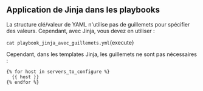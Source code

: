 ## Application de Jinja dans les playbooks

La structure clé/valeur de YAML n'utilise pas de guillemets pour spécifier des valeurs. Cependant, avec Jinja, vous devez en utiliser :

`cat playbook_jinja_avec_guillemets.yml`{execute}

Cependant, dans les templates Jinja, les guillemets ne sont pas nécessaires :

```
{% for host in servers_to_configure %}
  {{ host }}
{% endfor %}
```
